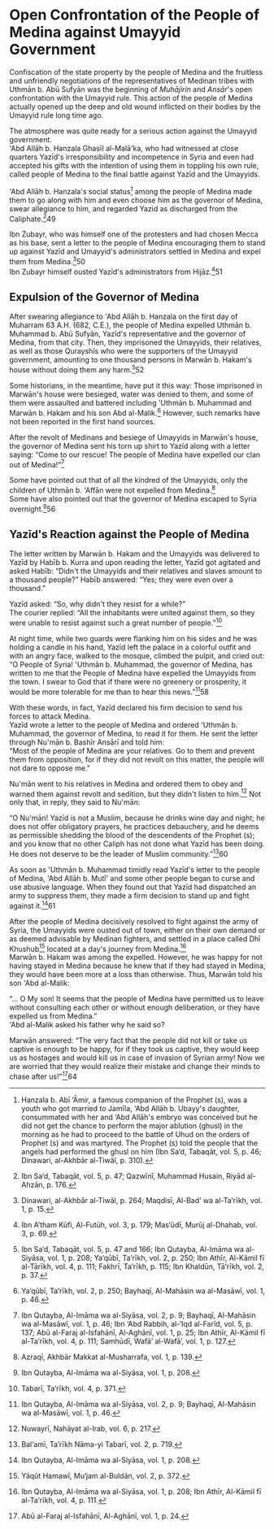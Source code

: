 Open Confrontation of the People of Medina against Umayyid Government
=====================================================================

Confiscation of the state property by the people of Medina and the
fruitless and unfriendly negotiations of the representatives of Medinan
tribes with Uthmān b. Abū Sufyān was the beginning of *Muhājirin* and
*Ansār*'s open confrontation with the Umayyid rule. This action of the
people of Medina actually opened up the deep and old wound inflicted on
their bodies by the Umayyid rule long time ago.

The atmosphere was quite ready for a serious action against the Umayyid
government.  
 'Abd Allāh b. Hanzala Ghasīl al-Malā'ka, who had witnessed at close
quarters Yazīd's irresponsibility and incompetence in Syria and even had
accepted his gifts with the intention of using them in toppling his own
rule, called people of Medina to the final battle against Yazīd and the
Umayyids.

'Abd Allāh b. Hanzala's social status[^1] among the people of Medina
made them to go along with him and even choose him as the governor of
Medina, swear allegiance to him, and regarded Yazid as discharged from
the Caliphate.[^2]49

Ibn Zubayr, who was himself one of the protesters and had chosen Mecca
as his base, sent a letter to the people of Medina encouraging them to
stand up against Yazīd and Umayyid's administrators settled in Medina
and expel them from Medina.[^3]50  
 Ibn Zubayr himself ousted Yazīd's administrators from Hijāz.[^4]51

Expulsion of the Governor of Medina
-----------------------------------

After swearing allegiance to 'Abd Allāh b. Hanzala on the first day of
Muharram 63 A.H. (682, C.E.), the people of Medina expelled Uthmān b.
Muhammad b. Abū Sufyān, Yazīd's representative and the governor of
Medina, from that city. Then, they imprisoned the Umayyids, their
relatives, as well as those Qurayshīs who were the supporters of the
Umayyid government, amounting to one thousand persons in Marwān b.
Hakam's house without doing them any harm.[^5]52

Some historians, in the meantime, have put it this way: Those imprisoned
in Marwān's house were besieged, water was denied to them, and some of
them were assaulted and battered including 'Uthmān b. Muhammad and
Marwān b. Hakam and his son Abd al-Malik.[^6] However, such remarks have
not been reported in the first hand sources.

After the revolt of Medinans and besiege of Umayyids in Marwān's house,
the governor of Medina sent his torn up shirt to Yazīd along with a
letter saying: “Come to our rescue! The people of Medina have expelled
our clan out of Medina!”[^7]

Some have pointed out that of all the kindred of the Umayyids, only the
children of Uthmān b. 'Affān were not expelled from Medina.[^8]  
 Some have also pointed out that the governor of Medina escaped to Syria
overnight.[^9]56

Yazīd's Reaction against the People of Medina
---------------------------------------------

The letter written by Marwān b. Hakam and the Umayyids was delivered to
Yazīd by Habīb b. Kurra and upon reading the letter, Yazīd got agitated
and asked Habīb: “Didn't the Umayyids and their relatives and slaves
amount to a thousand people?” Habīb answered: “Yes; they were even over
a thousand.”

Yazīd asked: “So, why didn't they resist for a while?”  
 The courier replied: “All the inhabitants were united against them, so
they were unable to resist against such a great number of people.”[^10]

At night time, while two guards were flanking him on his sides and he
was holding a candle in his hand, Yazīd left the palace in a colorful
outfit and with an angry face, walked to the mosque, climbed the pulpit,
and cried out:  
 “O People of Syria! 'Uthmān b. Muhammad, the governor of Medina, has
written to me that the People of Medina have expelled the Umayyids from
the town. I swear to God that if there were no greenery or prosperity,
it would be more tolerable for me than to hear this news.”[^11]58

With these words, in fact, Yazīd declared his firm decision to send his
forces to attack Medina.  
 Yazīd wrote a letter to the people of Medina and ordered 'Uthmān b.
Muhammad, the governor of Medina, to read it for them. He sent the
letter through Nu'mān b. Bashīr Ansārī and told him:  
 “Most of the people of Medina are your relatives. Go to them and
prevent them from opposition, for if they did not revolt on this matter,
the people will not dare to oppose me.”

Nu'mān went to his relatives in Medina and ordered them to obey and
warned them against revolt and sedition, but they didn't listen to
him.[^12] Not only that, in reply, they said to Nu'mān:

“O Nu'mān! Yazīd is not a Muslim, because he drinks wine day and night;
he does not offer obligatory prayers, he practices debauchery, and he
deems as permissible shedding the blood of the descendents of the
Prophet (s); and you know that no other Caliph has not done what Yazīd
has been doing. He does not deserve to be the leader of Muslim
community.”[^13]60

As soon as 'Uthmān b. Muhammad timidly read Yazīd's letter to the people
of Medina, 'Abd Allāh b. Mutī' and some other people began to curse and
use abusive language. When they found out that Yazīd had dispatched an
army to suppress them, they made a firm decision to stand up and fight
against it.[^14]61

After the people of Medina decisively resolved to fight against the army
of Syria, the Umayyids were ousted out of town, either on their own
demand or as deemed advisable by Medinan fighters, and settled in a
place called Dhī Khushub[^15] located at a day's journey from
Medina.[^16]  
 Marwān b. Hakam was among the expelled. However, he was happy for not
having stayed in Medina because he knew that if they had stayed in
Medina, they would have been more at a loss than otherwise. Thus, Marwān
told his son 'Abd al-Malik:

“… O My son! It seems that the people of Medina have permitted us to
leave without consulting each other or without enough deliberation, or
they have expelled us from Medina.”  
 'Abd al-Malik asked his father why he said so?

Marwān answered: “The very fact that the people did not kill or take us
captive is enough to be happy, for if they took us captive, they would
keep us as hostages and would kill us in case of invasion of Syrian
army! Now we are worried that they would realize their mistake and
change their minds to chase after us!”[^17]64

[^1]: Hanzala b. Abī ‘Āmir, a famous companion of the Prophet (s), was a
youth who got married to Jamīla, ‘Abd Allāh b. Ubayy's daughter,
consummated with her and ‘Abd Allāh's embryo was conceived but he did
not get the chance to perform the major ablution (ghusl) in the morning
as he had to proceed to the battle of Uhud on the orders of Prophet (s)
and was martyred. The Prophet (s) told the people that the angels had
performed the ghusl on him (Ibn Sa‘d, Tabaqāt, vol. 5, p. 46; Dinawari,
al-Akhbār al-Tiwāl, p. 310).

[^2]: Ibn Sa‘d, Tabaqāt, vol. 5, p. 47; Qazwīnī, Muhammad Husain, Riyād
al-Ahzān, p. 176.

[^3]: Dinawari, al-Akhbār al-Tiwāl, p. 264; Maqdisī, Al-Bad’ wa
al-Ta’rīkh, vol. 1, p. 15.

[^4]: Ibn A’tham Kūfi, Al-Futūh, vol. 3, p. 179; Mas‘ūdī, Murūj
al-Dhahab, vol. 3, p. 69.

[^5]: Ibn Sa‘d, Tabaqāt, vol. 5, p. 47 and 166; Ibn Qutayba, Al-Imāma wa
al-Siyāsa, vol. 1, p. 208; Ya‘qūbī, Ta’rīkh, vol. 2, p. 250; Ibn Athīr,
Al-Kāmil fī al-Tārīkh, vol. 4, p. 111; Fakhrī, Ta’rīkh, p. 115; Ibn
Khaldūn, Tā’rīkh, vol. 2, p. 37.

[^6]: Ya‘qūbī, Ta’rīkh, vol. 2, p. 250; Bayhaqī, Al-Mahāsin wa
al-Masāwī, vol. 1, p. 46.

[^7]: Ibn Qutayba, Al-Imāma wa al-Siyāsa, vol. 2, p. 9; Bayhaqī,
Al-Mahāsin wa al-Masāwī, vol. 1, p. 46; Ibn ‘Abd Rabbih, al-‘Iqd
al-Farīd, vol. 5, p. 137; Abū al-Faraj al-Isfahānī, Al-Aghānī, vol. 1,
p. 25; Ibn Athīr, Al-Kāmil fī al-Ta’rīkh, vol. 4, p. 111; Samhūdī, Wafā’
al-Wafā’, vol. 1, p. 127.

[^8]: Azraqī, Akhbār Makkat al-Musharrafa, vol. 1, p. 139.

[^9]: Ibn Qutayba, Al-Imāma wa al-Siyāsa, vol. 1, p. 208.

[^10]: Tabarī, Ta’rīkh, vol. 4, p. 371.

[^11]: Ibn Qutayba, Al-Imāma wa al-Siyāsa, vol. 2, p. 9; Bayhaqī,
Al-Mahāsin wa al-Masāwī, vol. 1, p. 46.

[^12]: Nuwayrī, Nahāyat al-Irab, vol. 6, p. 217.

[^13]: Bal‘amī, Ta’rīkh Nāma-yi Tabarī, vol. 2, p. 719.

[^14]: Ibn Qutayba, Al-Imāma wa al-Siyāsa, vol. 1, p. 208.

[^15]: Yāqūt Hamawī, Mu‘jam al-Buldān, vol. 2, p. 372.

[^16]: Ibn Qutayba, Al-Imāma wa al-Siyāsa, vol. 1, p. 208; Ibn Athīr,
Al-Kāmil fī al-Ta’rīkh, vol. 4, p. 111.

[^17]: Abū al-Faraj al-Isfahānī, Al-Aghānī, vol. 1, p. 24.


